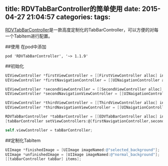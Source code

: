 title: RDVTabBarController的简单使用
date: 2015-04-27 21:04:57
categories:
tags:
---
[RDVTabBarController](https://github.com/robbdimitrov/RDVTabBarController)是一款高度定制化的TabBarController，可以方便的对每一个TabItem进行配置。
<!--more-->
##使用
在pod中添加
```
pod 'RDVTabBarController', '~> 1.1.9'
```
##初始化
```objective-c
UIViewController *firstViewController = [[FirstViewController alloc] init];
UIViewController *firstNavigationController = [[UINaigationController alloc] initWithRootViewController:firstViewController];

UIViewController *secondViewController = [[SecondViewController alloc] init];
UIViewController *secondNavigationViewController = [[UINaigationController alloc] initWithRootViewController:sencondViewController];

UIViewController *thirdViewController = [[ThirdViewController alloc] init];
UIViewController *thirdNavigationViewController = [[UINaigationController alloc] initWithRootViewController:thirdViewController];

RDVTabBarController *tabBarController = [[EDVTabBarController alloc] init];
[tabBarController setViewControllers:@[firstNavigationController,secondNavigationViewController,thirdNavigationViewController]];

self.viewController = tabBarController;
```

##定制化TabItem
```objective-c
UIImage *finishedImage = [UIImage imageNamed:@"selected_background"];
UIImage *unfinishedImage = [UIImage imageNamed:@"normal_background"];
[[tabBarController tabBar] items];

```